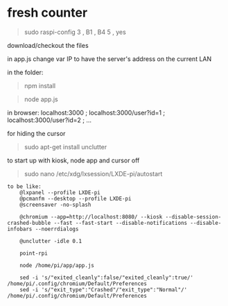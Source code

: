 # fresh counter

> sudo raspi-config
3 , B1 , B4
5 , yes


download/checkout the files

in app.js change var IP to have the server's address on the current LAN

in the folder:
> npm install

> node app.js

in browser:
localhost:3000 ;
localhost:3000/user?id=1 ; localhost:3000/user?id=2 ; ...


for hiding the cursor

> sudo apt-get install unclutter


to start up with kiosk, node app and cursor off 
> sudo nano /etc/xdg/lxsession/LXDE-pi/autostart

	to be like:
		@lxpanel --profile LXDE-pi
		@pcmanfm --desktop --profile LXDE-pi
		@screensaver -no-splash

		@chromium --app=http://localhost:8080/ --kiosk --disable-session-crashed-bubble --fast --fast-start --disable-notifications --disable-infobars --noerrdialogs

		@unclutter -idle 0.1

		point-rpi

		node /home/pi/app/app.js

		sed -i 's/"exited_cleanly":false/"exited_cleanly":true/' /home/pi/.config/chromium/Default/Preferences
		sed -i 's/"exit_type":"Crashed"/"exit_type":"Normal"/' /home/pi/.config/chromium/Default/Preferences



